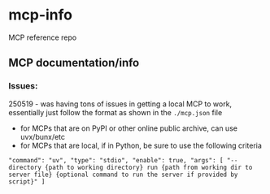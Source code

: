 # mcp-info
MCP reference repo

## MCP documentation/info
### Issues:

250519 - was having tons of issues in getting a local MCP to work, essentially just follow the format as shown in the `./mcp.json` file 
- for MCPs that are on PyPI or other online public archive, can use uvx/bunx/etc
- for MCPs that are local, if in Python, be sure to use the following criteria

`
"command": "uv",
        "type": "stdio",
        "enable": true,
        "args": [
          "--directory {path to working directory} run {path from working dir to server file} {optional command to run the server if provided by script}"
        ]
`
